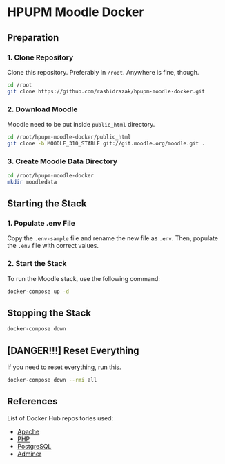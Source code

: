 # HPUPM Moodle Docker

## Preparation

### 1. Clone Repository

Clone this repository. Preferably in `/root`. Anywhere is fine, though.

```bash
cd /root
git clone https://github.com/rashidrazak/hpupm-moodle-docker.git
```

### 2. Download Moodle

Moodle need to be put inside `public_html` directory.

```bash
cd /root/hpupm-moodle-docker/public_html
git clone -b MOODLE_310_STABLE git://git.moodle.org/moodle.git .
```

### 3. Create Moodle Data Directory

```bash
cd /root/hpupm-moodle-docker
mkdir moodledata
```

## Starting the Stack

### 1. Populate .env File

Copy the `.env-sample` file and rename the new file as `.env`. Then, populate the `.env` file with correct values.

### 2. Start the Stack

To run the Moodle stack, use the following command:

```bash
docker-compose up -d
```

## Stopping the Stack

```bash
docker-compose down
```

## [DANGER!!!] Reset Everything

If you need to reset everything, run this.

```bash
docker-compose down --rmi all
```

## References

List of Docker Hub repositories used:

- [Apache](https://hub.docker.com/_/httpd)
- [PHP](https://hub.docker.com/_/php)
- [PostgreSQL](https://hub.docker.com/_/postgres)
- [Adminer](https://hub.docker.com/_/adminer)
